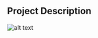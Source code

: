 ## Project Description

![alt text](https://github.com/learning-zone/Website-Templates/blob/master/assets/extent.png "extent")
